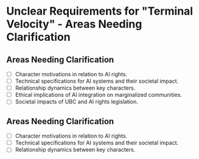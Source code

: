 # Unclear Requirements for "Terminal Velocity" - Areas Needing Clarification

## Areas Needing Clarification
- [ ] Character motivations in relation to AI rights.
- [ ] Technical specifications for AI systems and their societal impact.
- [ ] Relationship dynamics between key characters.
- [ ] Ethical implications of AI integration on marginalized communities.
- [ ] Societal impacts of UBC and AI rights legislation.

## Areas Needing Clarification
- [ ] Character motivations in relation to AI rights.
- [ ] Technical specifications for AI systems and their societal impact.
- [ ] Relationship dynamics between key characters.
